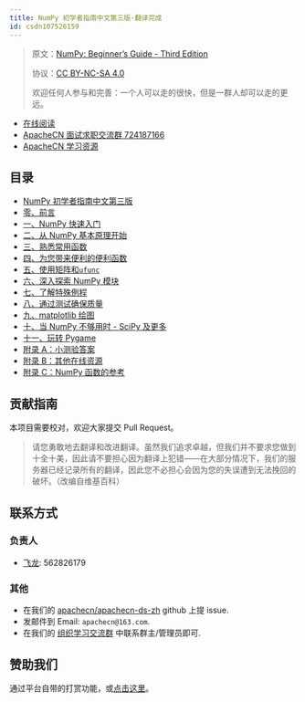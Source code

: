 ```yaml
---
title: NumPy 初学者指南中文第三版·翻译完成
id: csdn107526159
---
```


> 原文：[NumPy: Beginner’s Guide - Third Edition](https://b-ok.global/book/3630895/616c80)
> 
> 协议：[CC BY-NC-SA 4.0](http://creativecommons.org/licenses/by-nc-sa/4.0/)
> 
> 欢迎任何人参与和完善：一个人可以走的很快，但是一群人却可以走的更远。

*   [在线阅读](https://ds.apachecn.org/)
*   [ApacheCN 面试求职交流群 724187166](https://jq.qq.com/?_wv=1027&k=54ujcL3)
*   [ApacheCN 学习资源](http://www.apachecn.org/)

## 目录

*   [NumPy 初学者指南中文第三版](https://github.com/apachecn/apachecn-ds-zh/blob/master/docs/numpy-beginners-guide-3e/README.md)
*   [零、前言](https://github.com/apachecn/apachecn-ds-zh/blob/master/docs/numpy-beginners-guide-3e/ch00.md)
*   [一、NumPy 快速入门](https://github.com/apachecn/apachecn-ds-zh/blob/master/docs/numpy-beginners-guide-3e/ch01.md)
*   [二、从 NumPy 基本原理开始](https://github.com/apachecn/apachecn-ds-zh/blob/master/docs/numpy-beginners-guide-3e/ch02.md)
*   [三、熟悉常用函数](https://github.com/apachecn/apachecn-ds-zh/blob/master/docs/numpy-beginners-guide-3e/ch03.md)
*   [四、为您带来便利的便利函数](https://github.com/apachecn/apachecn-ds-zh/blob/master/docs/numpy-beginners-guide-3e/ch04.md)
*   [五、使用矩阵和`ufunc`](https://github.com/apachecn/apachecn-ds-zh/blob/master/docs/numpy-beginners-guide-3e/ch05.md)
*   [六、深入探索 NumPy 模块](https://github.com/apachecn/apachecn-ds-zh/blob/master/docs/numpy-beginners-guide-3e/ch06.md)
*   [七、了解特殊例程](https://github.com/apachecn/apachecn-ds-zh/blob/master/docs/numpy-beginners-guide-3e/ch07.md)
*   [八、通过测试确保质量](https://github.com/apachecn/apachecn-ds-zh/blob/master/docs/numpy-beginners-guide-3e/ch08.md)
*   [九、matplotlib 绘图](https://github.com/apachecn/apachecn-ds-zh/blob/master/docs/numpy-beginners-guide-3e/ch09.md)
*   [十、当 NumPy 不够用时 - SciPy 及更多](https://github.com/apachecn/apachecn-ds-zh/blob/master/docs/numpy-beginners-guide-3e/ch10.md)
*   [十一、玩转 Pygame](https://github.com/apachecn/apachecn-ds-zh/blob/master/docs/numpy-beginners-guide-3e/ch11.md)
*   [附录 A：小测验答案](https://github.com/apachecn/apachecn-ds-zh/blob/master/docs/numpy-beginners-guide-3e/ch12.md)
*   [附录 B：其他在线资源](https://github.com/apachecn/apachecn-ds-zh/blob/master/docs/numpy-beginners-guide-3e/ch13.md)
*   [附录 C：NumPy 函数的参考](https://github.com/apachecn/apachecn-ds-zh/blob/master/docs/numpy-beginners-guide-3e/ch14.md)

## 贡献指南

本项目需要校对，欢迎大家提交 Pull Request。

> 请您勇敢地去翻译和改进翻译。虽然我们追求卓越，但我们并不要求您做到十全十美，因此请不要担心因为翻译上犯错——在大部分情况下，我们的服务器已经记录所有的翻译，因此您不必担心会因为您的失误遭到无法挽回的破坏。（改编自维基百科）

## 联系方式

### 负责人

*   [飞龙](https://github.com/wizardforcel): 562826179

### 其他

*   在我们的 [apachecn/apachecn-ds-zh](https://github.com/apachecn/apachecn-ds-zh) github 上提 issue.
*   发邮件到 Email: `apachecn@163.com`.
*   在我们的 [组织学习交流群](http://www.apachecn.org/organization/348.html) 中联系群主/管理员即可.

## 赞助我们

通过平台自带的打赏功能，或[点击这里](https://imgconvert.csdnimg.cn/aHR0cDovL2hvbWUuYXBhY2hlY24ub3JnL2ltZy9hYm91dC9kb25hdGUuanBn?x-oss-process=image/format,png)。